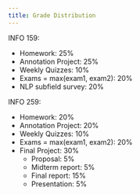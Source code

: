 ```yaml
---
title: Grade Distribution
---
```


INFO 159:
- Homework: 25%
- Annotation Project: 25%
- Weekly Quizzes: 10%
- Exams = max(exam1, exam2): 20%
- NLP subfield survey: 20%

INFO 259:
- Homework: 20%
- Annotation Project: 20%
- Weekly Quizzes: 10%
- Exams = max(exam1, exam2): 20%
- Final Project: 30%
  - Proposal: 5%
  - Midterm report: 5%
  - Final report: 15%
  - Presentation: 5%
  
  
